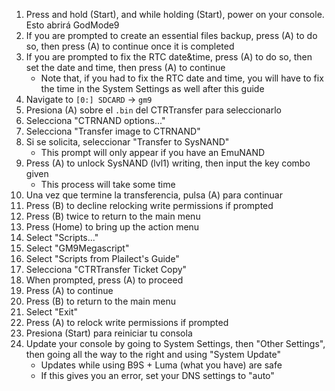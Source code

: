 1. Press and hold (Start), and while holding (Start), power on your console. Esto abrirá GodMode9
2. If you are prompted to create an essential files backup, press (A) to do so, then press (A) to continue once it is completed
3. If you are prompted to fix the RTC date&time, press (A) to do so, then set the date and time, then press (A) to continue
   - Note that, if you had to fix the RTC date and time, you will have to fix the time in the System Settings as well after this guide
4. Navigate to `[0:] SDCARD` -> `gm9`
5. Presiona (A) sobre el `.bin` del CTRTransfer para seleccionarlo
6. Selecciona "CTRNAND options..."
7. Selecciona "Transfer image to CTRNAND"
8. Si se solicita, seleccionar "Transfer to SysNAND"
   - This prompt will only appear if you have an EmuNAND
9. Press (A) to unlock SysNAND (lvl1) writing, then input the key combo given
   - This process will take some time
10. Una vez que termine la transferencia, pulsa (A) para continuar
11. Press (B) to decline relocking write permissions if prompted
12. Press (B) twice to return to the main menu
13. Press (Home) to bring up the action menu
14. Select "Scripts..."
15. Select "GM9Megascript"
16. Select "Scripts from Plailect's Guide"
17. Selecciona "CTRTransfer Ticket Copy"
18. When prompted, press (A) to proceed
19. Press (A) to continue
20. Press (B) to return to the main menu
21. Select "Exit"
22. Press (A) to relock write permissions if prompted
23. Presiona (Start) para reiniciar tu consola
24. Update your console by going to System Settings, then "Other Settings", then going all the way to the right and using "System Update"
    - Updates while using B9S + Luma (what you have) are safe
    - If this gives you an error, set your DNS settings to "auto"
